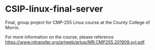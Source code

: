 # CSIP-linux-final-server

Final, group project for CMP-255 Linux course at the County College of Morris.

For more information on the course, please reference https://www.njtransfer.org/artweb/artup/MR.CMP255.201909.syl.pdf.
